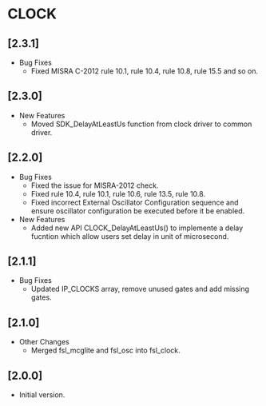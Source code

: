# CLOCK

## [2.3.1]

- Bug Fixes
  - Fixed MISRA C-2012 rule 10.1, rule 10.4, rule 10.8, rule 15.5 and so on.

## [2.3.0]

- New Features
  - Moved SDK_DelayAtLeastUs function from clock driver to common driver.

## [2.2.0]

- Bug Fixes
  - Fixed the issue for MISRA-2012 check.
  - Fixed rule 10.4, rule 10.1, rule 10.6, rule 13.5, rule 10.8.
  - Fixed incorrect External Oscillator Configuration sequence and ensure oscillator
    configuration be executed before it be enabled.
- New Features
  - Added new API CLOCK_DelayAtLeastUs() to implemente a delay fucntion which allow
    users set delay in unit of microsecond.

## [2.1.1]

- Bug Fixes
  - Updated IP_CLOCKS array, remove unused gates and add missing gates.

## [2.1.0]

- Other Changes
  - Merged fsl_mcglite and fsl_osc into fsl_clock.

## [2.0.0]

- Initial version.
